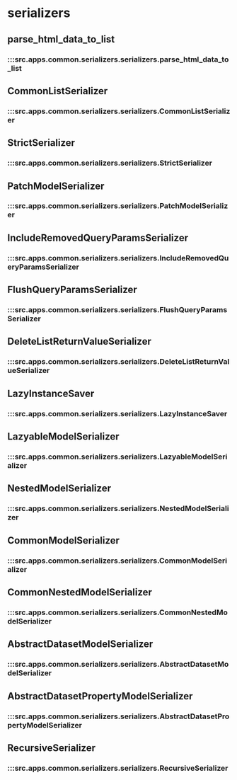 # serializers

## parse_html_data_to_list

### :::src.apps.common.serializers.serializers.parse_html_data_to_list

## CommonListSerializer

### :::src.apps.common.serializers.serializers.CommonListSerializer

## StrictSerializer

### :::src.apps.common.serializers.serializers.StrictSerializer

## PatchModelSerializer

### :::src.apps.common.serializers.serializers.PatchModelSerializer

## IncludeRemovedQueryParamsSerializer

### :::src.apps.common.serializers.serializers.IncludeRemovedQueryParamsSerializer

## FlushQueryParamsSerializer

### :::src.apps.common.serializers.serializers.FlushQueryParamsSerializer

## DeleteListReturnValueSerializer

### :::src.apps.common.serializers.serializers.DeleteListReturnValueSerializer

## LazyInstanceSaver

### :::src.apps.common.serializers.serializers.LazyInstanceSaver

## LazyableModelSerializer

### :::src.apps.common.serializers.serializers.LazyableModelSerializer

## NestedModelSerializer

### :::src.apps.common.serializers.serializers.NestedModelSerializer

## CommonModelSerializer

### :::src.apps.common.serializers.serializers.CommonModelSerializer

## CommonNestedModelSerializer

### :::src.apps.common.serializers.serializers.CommonNestedModelSerializer

## AbstractDatasetModelSerializer

### :::src.apps.common.serializers.serializers.AbstractDatasetModelSerializer

## AbstractDatasetPropertyModelSerializer

### :::src.apps.common.serializers.serializers.AbstractDatasetPropertyModelSerializer

## RecursiveSerializer

### :::src.apps.common.serializers.serializers.RecursiveSerializer

